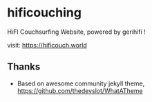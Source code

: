 # hificouching
HiFI Couchsurfing Website, powered by gerihifi !

visit: https://hificouch.world 

## Thanks

- Based on awesome community jekyll theme, https://github.com/thedevslot/WhatATheme